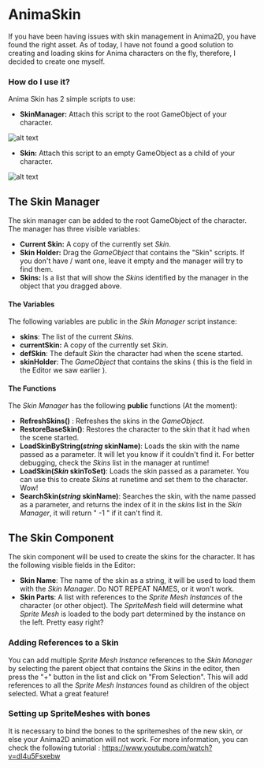 # AnimaSkin

If you have been having issues with skin management in Anima2D, you have found the right asset. As of today, I have not found a good solution to creating and loading skins for Anima characters on the fly, therefore, I decided to create one myself.

### How do I use it?

Anima Skin has 2 simple scripts to use:
- __SkinManager:__ Attach this script to the root GameObject of your character.

![alt text](https://github.com/SergioAA97/AnimaSkin/blob/master/WikiCapture/SkinManager.PNG?raw=true "The amazing Skin Manager")
- __Skin:__ Attach this script to an empty GameObject as a child of your character.

![alt text](https://github.com/SergioAA97/AnimaSkin/blob/master/WikiCapture/SkinCapture.PNG?raw=true "Skin away!")

## The Skin Manager

The skin manager can be added to the root GameObject of the character. The manager has three visible variables:

- __Current Skin:__ A copy of the currently set *Skin*.
- __Skin Holder:__ Drag the *GameObject* that contains the "Skin" scripts. If you don't have / want one, leave it empty and the manager will try to find them.
- __Skins:__ Is a list that will show the *Skins* identified by the manager in the object that you dragged above.
#### The Variables

The following variables are public in the *Skin Manager* script instance:

- __skins__: The list of the current *Skins*.
- __currentSkin:__ A copy of the currently set *Skin*.
- __defSkin__: The default *Skin* the character had when the scene started.
- __skinHolder__: The *GameObject* that contains the skins ( this is the field in the Editor we saw earlier ).
#### The Functions

The *Skin Manager* has the following __public__ functions (At the moment):
- __RefreshSkins()__ : Refreshes the skins in the *GameObject*.
- __RestoreBaseSkin()__: Restores the character to the skin that it had when the scene started.
- __LoadSkinByString(*string* skinName)__: Loads the skin with the name passed as a parameter. It will let you know if it couldn't find it. For better debugging, check the *Skins* list in the manager at runtime!
- __LoadSkin(*Skin* skinToSet)__: Loads the skin passed as a parameter. You can use this to create *Skins* at runetime and set them to the character. Wow!
- __SearchSkin(*string* skinName)__: Searches the skin, with the name passed as a parameter, and returns the index of it in the *skins* list in the *Skin Manager*, it will return " -1 " if it can't find it.

## The Skin Component

The skin component will be used to create the skins for the character. It has the following visible fields in the Editor:

- __Skin Name__: The name of the skin as a string, it will be used to load them with the *Skin Manager*. Do NOT REPEAT NAMES, or it won't work.
- __Skin Parts__: A list with references to the *Sprite Mesh Instances* of the character (or other object). The *SpriteMesh* field will determine what *Sprite Mesh* is loaded to the body part determined by the instance on the left. Pretty easy right?

### Adding References to a Skin

You can add multiple *Sprite Mesh Instance* references to the *Skin Manager* by selecting the parent object that contains the *Skins* in the editor, then press the "+" button in the list and click on "From Selection". This will add references to all the *Sprite Mesh Instances* found as children of the object selected. What a great feature!

### Setting up SpriteMeshes with bones 
It is necessary to bind the bones to the spritemeshes of the new skin, or else your Anima2D animation will not work.
For more information, you can check the following tutorial : https://www.youtube.com/watch?v=dI4u5Fsxebw
